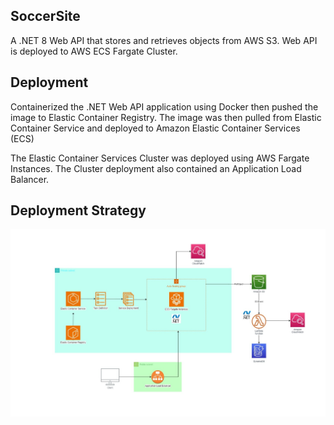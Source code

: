 ## SoccerSite
A .NET 8 Web API that stores and retrieves objects from AWS S3. Web API is deployed to AWS ECS Fargate Cluster.

## Deployment 
Containerized the .NET Web API application using Docker then pushed the image to Elastic Container Registry. The image was then pulled from Elastic Container Service and deployed to Amazon Elastic Container Services (ECS)

The Elastic Container Services Cluster was deployed using AWS Fargate Instances. The Cluster deployment also contained an Application Load Balancer.


## Deployment Strategy
![Application](/AWS-ECS-DotNet-System-Infrastructure.jpg)
